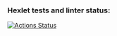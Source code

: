 ### Hexlet tests and linter status:
[![Actions Status](https://github.com/ynchak/backend-project-4/workflows/hexlet-check/badge.svg)](https://github.com/ynchak/backend-project-4/actions)